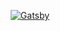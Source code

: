 <p align="center">
  <a href="https://minimalist-prismic-portfolio-starter.netlify.com/">
    <img alt="Gatsby" src="https://i.imgur.com/HpKZABf.png" />
  </a>
</p>
